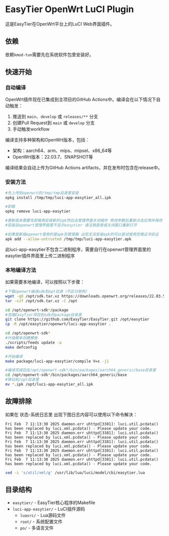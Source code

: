 # EasyTier OpenWrt LuCI Plugin

这是EasyTier在OpenWrt平台上的LuCI Web界面插件。

## 依赖

依赖`kmod-tun`需要先在系统软件包里安装好。

## 快速开始

### 自动编译

OpenWrt插件现在已集成到主项目的GitHub Actions中。编译会在以下情况下自动触发：

1. 推送到 `main`、`develop` 或 `releases/**` 分支
2. 创建Pull Request到 `main` 或 `develop` 分支
3. 手动触发workflow

编译支持多种架构和OpenWrt版本，包括：
- 架构：aarch64、arm、mips、mipsel、x86_64等
- OpenWrt版本：22.03.7、SNAPSHOT等

编译结果会自动上传为GitHub Actions artifacts，并在发布时包含在release中。

### 安装方法

```bash
#先上传到openwrt的/tmp/tmp目录里安装
opkg install /tmp/tmp/luci-app-easytier_all.ipk

#卸载
opkg remove luci-app-easytier

#更新版本需要先卸载再安装新的ipk然后去管理界面关闭插件 修改参数后重新点击应用并保存
#安装后openwrt管理界面里不显示easytier 请注销登录或关闭窗口重新打开  
```

```bash
#如果是新版openwrt使用的是apk包管理器 出现无法安装apk的可以尝试使用忽略证书验证
apk add --allow-untrusted /tmp/tmp/luci-app-easytier.apk
```

此luci-app-easytier不包含二进制程序，需要自行在openwrt管理界面里的easytier插件界面里上传二进制程序

### 本地编译方法

如果需要本地编译，可以按照以下步骤：

```bash
#下载openwrt编译sdk到opt目录（不区分架构）
wget -qO /opt/sdk.tar.xz https://downloads.openwrt.org/releases/22.03.5/targets/rockchip/armv8/openwrt-sdk-22.03.5-rockchip-armv8_gcc-11.2.0_musl.Linux-x86_64.tar.xz
tar -xJf /opt/sdk.tar.xz -C /opt

cd /opt/openwrt-sdk*/package
#克隆EasyTier项目到sdk的package目录里
git clone https://github.com/EasyTier/EasyTier.git /opt/easytier
cp -R /opt/easytier/openwrt/luci-app-easytier .

cd /opt/openwrt-sdk*
#升级脚本创建模板
./scripts/feeds update -a
make defconfig

#开始编译
make package/luci-app-easytier/compile V=s -j1

#编译完成后在/opt/openwrt-sdk*/bin/packages/aarch64_generic/base目录里
cd /opt/openwrt-sdk*/bin/packages/aarch64_generic/base
#移动到/opt目录里
mv *.ipk /opt/luci-app-easytier_all.ipk
```

## 故障排除

如果在 状态-系统日志里 出现下图日志内容可以使用以下命令解决：

```
Fri Feb  7 11:13:30 2025 daemon.err uhttpd[3381]: luci.util.pcdata() has been replaced by luci.xml.pcdata() - Please update your code.
Fri Feb  7 11:13:30 2025 daemon.err uhttpd[3381]: luci.util.pcdata() has been replaced by luci.xml.pcdata() - Please update your code.
Fri Feb  7 11:13:30 2025 daemon.err uhttpd[3381]: luci.util.pcdata() has been replaced by luci.xml.pcdata() - Please update your code.
Fri Feb  7 11:13:30 2025 daemon.err uhttpd[3381]: luci.util.pcdata() has been replaced by luci.xml.pcdata() - Please update your code.
Fri Feb  7 11:13:30 2025 daemon.err uhttpd[3381]: luci.util.pcdata() has been replaced by luci.xml.pcdata() - Please update your code.
```

```bash
sed -i 's/util/xml/g' /usr/lib/lua/luci/model/cbi/easytier.lua
```

## 目录结构

- `easytier/` - EasyTier核心程序的Makefile
- `luci-app-easytier/` - LuCI插件源码
  - `luasrc/` - Lua源码文件
  - `root/` - 系统配置文件
  - `po/` - 多语言文件
